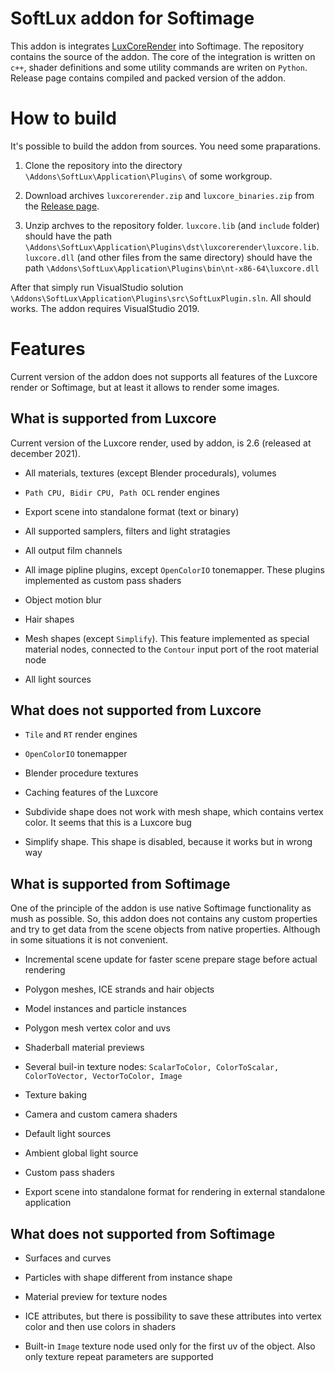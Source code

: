 # SoftLux addon for Softimage

This addon is integrates [LuxCoreRender](https://luxcorerender.org/) into Softimage. The repository contains the source of the addon. The core of the integration is written on ```c++```, shader definitions and some utility commands are writen on ```Python```. Release page contains compiled and packed version of the addon.

# How to build

It's possible to build the addon from sources. You need some praparations.

1. Clone the repository into the directory ```\Addons\SoftLux\Application\Plugins\``` of some workgroup.

2. Download archives ```luxcorerender.zip``` and ```luxcore_binaries.zip``` from the [Release page](https://github.com/Tugcga/SoftLux/releases/tag/1.0).

3. Unzip archves to the repository folder. ```luxcore.lib``` (and ```include``` folder) should have the path ```\Addons\SoftLux\Application\Plugins\dst\luxcorerender\luxcore.lib```. ```luxcore.dll``` (and other files from the same directory) should have the path ```\Addons\SoftLux\Application\Plugins\bin\nt-x86-64\luxcore.dll```

After that simply run VisualStudio solution ```\Addons\SoftLux\Application\Plugins\src\SoftLuxPlugin.sln```. All should works. The addon requires VisualStudio 2019. 

# Features

Current version of the addon does not supports all features of the Luxcore render or Softimage, but at least it allows to render some images.

## What is supported from Luxcore

Current version of the Luxcore render, used by addon, is 2.6 (released at december 2021). 

* All materials, textures (except Blender procedurals), volumes

* ```Path CPU, Bidir CPU, Path OCL``` render engines

* Export scene into standalone format (text or binary)

* All supported samplers, filters and light stratagies

* All output film channels

* All image pipline plugins, except ```OpenColorIO``` tonemapper. These plugins implemented as custom pass shaders

* Object motion blur

* Hair shapes

* Mesh shapes (except ```Simplify```). This feature implemented as special material nodes, connected to the ```Contour``` input port of the root material node

* All light sources



## What does not supported from Luxcore

* ```Tile``` and ```RT``` render engines

* ```OpenColorIO``` tonemapper

* Blender procedure textures

* Caching features of the Luxcore

* Subdivide shape does not work with mesh shape, which contains vertex color. It seems that this is a Luxcore bug

* Simplify shape. This shape is disabled, because it works but in wrong way


## What is supported from Softimage

One of the principle of the addon is use native Softimage functionality as mush as possible. So, this addon does not contains any custom properties and try to get data from the scene objects from native properties. Although in some situations it is not convenient.

* Incremental scene update for faster scene prepare stage before actual rendering

* Polygon meshes, ICE strands and hair objects

* Model instances and particle instances

* Polygon mesh vertex color and uvs

* Shaderball material previews

* Several buil-in texture nodes: ```ScalarToColor, ColorToScalar, ColorToVector, VectorToColor, Image```

* Texture baking

* Camera and custom camera shaders

* Default light sources

* Ambient global light source

* Custom pass shaders

* Export scene into standalone format for rendering in external standalone application


## What does not supported from Softimage

* Surfaces and curves

* Particles with shape different from instance shape

* Material preview for texture nodes

* ICE attributes, but there is possibility to save these attributes into vertex color and then use colors in shaders

* Built-in ```Image``` texture node used only for the first uv of the object. Also only texture repeat parameters are supported
